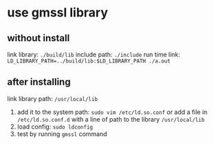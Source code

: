 # use gmssl library

## without install

link library: `./build/lib`
include path: `./include`
run time link: `LD_LIBRARY_PATH=../build/lib:$LD_LIBRARY_PATH ./a.out`

## after installing

link library path: `/usr/local/lib`

1. add it to the system path: `sudo vim /etc/ld.so.conf` or add a file in `/etc/ld.so.conf.d` with a line of path to the library `/usr/local/lib`
2. load config: `sudo ldconfig`
3. test by running `gmssl` command